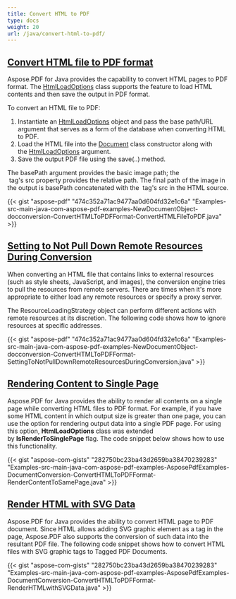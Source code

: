 ```yaml
---
title: Convert HTML to PDF
type: docs
weight: 20
url: /java/convert-html-to-pdf/
---
```


## <ins>**Convert HTML file to PDF format**
Aspose.PDF for Java provides the capability to convert HTML pages to PDF format. The [HtmlLoadOptions](https://apireference.aspose.com/java/pdf/com.aspose.pdf/HtmlLoadOptions) class supports the feature to load HTML contents and then save the output in PDF format.

To convert an HTML file to PDF:

1. Instantiate an [HtmlLoadOptions](https://apireference.aspose.com/java/pdf/com.aspose.pdf/HtmlLoadOptions) object and pass the base path/URL argument that serves as a form of the database when converting HTML to PDF.
1. Load the HTML file into the [Document](https://apireference.aspose.com/java/pdf/com.aspose.pdf/Document) class constructor along with the [HtmlLoadOptions](https://apireference.aspose.com/java/pdf/com.aspose.pdf/HtmlLoadOptions) argument.
1. Save the output PDF file using the save(..) method.

The basePath argument provides the basic image path; the <img> tag's src property provides the relative path. The final path of the image in the output is basePath concatenated with the <img> tag's src in the HTML source.

{{< gist "aspose-pdf" "474c352a71ac9477aa0d604fd32e1c6a" "Examples-src-main-java-com-aspose-pdf-examples-NewDocumentObject-docconversion-ConvertHTMLToPDFFormat-ConvertHTMLFileToPDF.java" >}}
## <ins>**Setting to Not Pull Down Remote Resources During Conversion**
When converting an HTML file that contains links to external resources (such as style sheets, JavaScript, and images), the conversion engine tries to pull the resources from remote servers. There are times when it's more appropriate to either load any remote resources or specify a proxy server.

The ResourceLoadingStrategy object can perform different actions with remote resources at its discretion. The following code shows how to ignore resources at specific addresses.

{{< gist "aspose-pdf" "474c352a71ac9477aa0d604fd32e1c6a" "Examples-src-main-java-com-aspose-pdf-examples-NewDocumentObject-docconversion-ConvertHTMLToPDFFormat-SettingToNotPullDownRemoteResourcesDuringConversion.java" >}}
## <ins>**Rendering Content to Single Page**
Aspose.PDF for Java provides the ability to render all contents on a single page while converting HTML files to PDF format. For example, if you have some HTML content in which output size is greater than one page, you can use the option for rendering output data into a single PDF page. For using this option, **HtmlLoadOptions** class was extended by **IsRenderToSinglePage** flag. The code snippet below shows how to use this functionality.

{{< gist "aspose-com-gists" "282750bc23ba43d2659ba38470239283" "Examples-src-main-java-com-aspose-pdf-examples-AsposePdfExamples-DocumentConversion-ConvertHTMLToPDFFormat-RenderContentToSamePage.java" >}}
## <ins>**Render HTML with SVG Data**
Aspose.PDF for Java provides the ability to convert HTML page to PDF document. Since HTML allows adding SVG graphic element as a tag in the page, Aspose.PDF also supports the conversion of such data into the resultant PDF file. The following code snippet shows how to convert HTML files with SVG graphic tags to Tagged PDF Documents.

{{< gist "aspose-com-gists" "282750bc23ba43d2659ba38470239283" "Examples-src-main-java-com-aspose-pdf-examples-AsposePdfExamples-DocumentConversion-ConvertHTMLToPDFFormat-RenderHTMLwithSVGData.java" >}}

